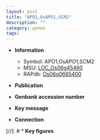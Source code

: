 ```yaml
---
layout: post
title: "APO1,OsAPO1,SCM2"
description: ""
category: genes
tags: 
---
```


* **Information**  
    + Symbol: APO1,OsAPO1,SCM2  
    + MSU: [LOC_Os06g45460](http://rice.uga.edu/cgi-bin/ORF_infopage.cgi?orf=LOC_Os06g45460)  
    + RAPdb: [Os06g0665400](http://rapdb.dna.affrc.go.jp/viewer/gbrowse_details/irgsp1?name=Os06g0665400)  

* **Publication**  

* **Genbank accession number**  

* **Key message**  

* **Connection**  

[//]: # * **Key figures**  


